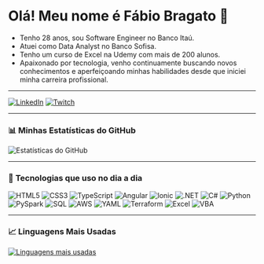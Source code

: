 # Olá! Meu nome é Fábio Bragato 👋

- Tenho 28 anos, sou Software Engineer no Banco Itaú.
- Atuei como Data Analyst no Banco Sofisa.
- Tenho um curso de Excel na Udemy com mais de 200 alunos.
- Apaixonado por tecnologia, venho continuamente buscando novos conhecimentos e aperfeiçoando minhas habilidades desde que iniciei minha carreira profissional.

---

[![LinkedIn](https://img.shields.io/badge/LinkedIn-0077B5?style=for-the-badge&logo=linkedin&logoColor=white)](https://linkedin.com/in/fábio-bragato/)
[![Twitch](https://img.shields.io/badge/Twitch-9146FF?style=for-the-badge&logo=twitch&logoColor=white)](https://twitch.com)

---

### 📊 **Minhas Estatísticas do GitHub**

![Estatísticas do GitHub](https://github-readme-stats-delta-drab.vercel.app/api?username=fabiobragato&show_icons=true&theme=radical&include_all_commits=true&count_private=true&hide_rank=true)
  
---

### 🚀 **Tecnologias que uso no dia a dia**

![HTML5](https://img.shields.io/badge/HTML5-E34F26?style=for-the-badge&logo=html5&logoColor=white)
![CSS3](https://img.shields.io/badge/CSS3-%231572B6.svg?style=for-the-badge&logo=css3&logoColor=white)
![TypeScript](https://img.shields.io/badge/TypeScript-007ACC?style=for-the-badge&logo=typescript&logoColor=white)
![Angular](https://img.shields.io/badge/Angular-DD0031?style=for-the-badge&logo=angular&logoColor=white)
![Ionic](https://img.shields.io/badge/Ionic-3880FF?style=for-the-badge&logo=ionic&logoColor=white)
![.NET](https://img.shields.io/badge/.NET-512BD4?style=for-the-badge&logo=dotnet&logoColor=white)
![C#](https://img.shields.io/badge/C%23-239120?style=for-the-badge&logo=c-sharp&logoColor=white)
![Python](https://img.shields.io/badge/Python-3776AB?style=for-the-badge&logo=python&logoColor=white)
![PySpark](https://img.shields.io/badge/PySpark-E25A1C?style=for-the-badge&logo=apache-spark&logoColor=white)
![SQL](https://img.shields.io/badge/SQL-4479A1?style=for-the-badge&logo=microsoft-sql-server&logoColor=white)
![AWS](https://img.shields.io/badge/AWS-232F3E?style=for-the-badge&logo=amazon-aws&logoColor=white)
![YAML](https://img.shields.io/badge/YAML-000000?style=for-the-badge&logo=yaml&logoColor=white)
![Terraform](https://img.shields.io/badge/Terraform-623CE4?style=for-the-badge&logo=terraform&logoColor=white)
![Excel](https://img.shields.io/badge/Excel-217346?style=for-the-badge&logo=microsoft-excel&logoColor=white)
![VBA](https://img.shields.io/badge/VBA-217346?style=for-the-badge&logo=microsoft&logoColor=white)

---

### 📈 **Linguagens Mais Usadas**

[![Linguagens mais usadas](https://github-readme-stats-delta-drab.vercel.app/api/top-langs/?username=fabiobragato&layout=compact&theme=radical&count_private=true)](https://github.com/fabiobragato/github-readme-stats)

